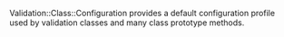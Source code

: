 Validation::Class::Configuration provides a default configuration profile used
by validation classes and many class prototype methods.
